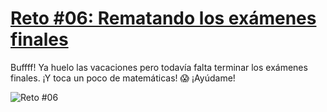 # [Reto #06: Rematando los exámenes finales](https://adventjs.dev/challenges/06)

Buffff! Ya huelo las vacaciones pero todavía falta terminar los exámenes finales. ¡Y toca un poco de matemáticas! 😱 ¡Ayúdame!

![Reto #06](https://2021.adventjs.dev/math.png)


